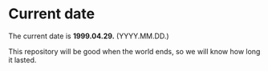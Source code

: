 # Current date

The current date is **1999.04.29.** (YYYY.MM.DD.)

This repository will be good when the world ends, so we will know how long it lasted.